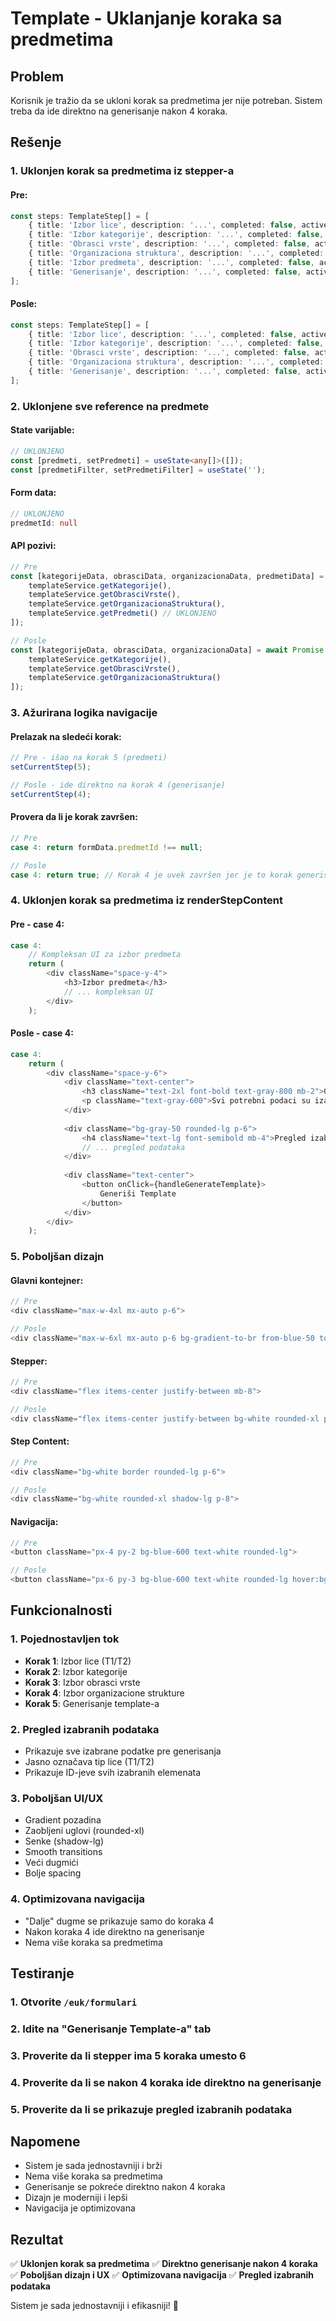 # Template - Uklanjanje koraka sa predmetima

## Problem
Korisnik je tražio da se ukloni korak sa predmetima jer nije potreban. Sistem treba da ide direktno na generisanje nakon 4 koraka.

## Rešenje

### **1. Uklonjen korak sa predmetima iz stepper-a**

#### **Pre:**
```typescript
const steps: TemplateStep[] = [
    { title: 'Izbor lice', description: '...', completed: false, active: true },
    { title: 'Izbor kategorije', description: '...', completed: false, active: false },
    { title: 'Obrasci vrste', description: '...', completed: false, active: false },
    { title: 'Organizaciona struktura', description: '...', completed: false, active: false },
    { title: 'Izbor predmeta', description: '...', completed: false, active: false }, // UKLONJENO
    { title: 'Generisanje', description: '...', completed: false, active: false }
];
```

#### **Posle:**
```typescript
const steps: TemplateStep[] = [
    { title: 'Izbor lice', description: '...', completed: false, active: true },
    { title: 'Izbor kategorije', description: '...', completed: false, active: false },
    { title: 'Obrasci vrste', description: '...', completed: false, active: false },
    { title: 'Organizaciona struktura', description: '...', completed: false, active: false },
    { title: 'Generisanje', description: '...', completed: false, active: false }
];
```

### **2. Uklonjene sve reference na predmete**

#### **State varijable:**
```typescript
// UKLONJENO
const [predmeti, setPredmeti] = useState<any[]>([]);
const [predmetiFilter, setPredmetiFilter] = useState('');
```

#### **Form data:**
```typescript
// UKLONJENO
predmetId: null
```

#### **API pozivi:**
```typescript
// Pre
const [kategorijeData, obrasciData, organizacionaData, predmetiData] = await Promise.all([
    templateService.getKategorije(),
    templateService.getObrasciVrste(),
    templateService.getOrganizacionaStruktura(),
    templateService.getPredmeti() // UKLONJENO
]);

// Posle
const [kategorijeData, obrasciData, organizacionaData] = await Promise.all([
    templateService.getKategorije(),
    templateService.getObrasciVrste(),
    templateService.getOrganizacionaStruktura()
]);
```

### **3. Ažurirana logika navigacije**

#### **Prelazak na sledeći korak:**
```typescript
// Pre - išao na korak 5 (predmeti)
setCurrentStep(5);

// Posle - ide direktno na korak 4 (generisanje)
setCurrentStep(4);
```

#### **Provera da li je korak završen:**
```typescript
// Pre
case 4: return formData.predmetId !== null;

// Posle
case 4: return true; // Korak 4 je uvek završen jer je to korak generisanja
```

### **4. Uklonjen korak sa predmetima iz renderStepContent**

#### **Pre - case 4:**
```typescript
case 4:
    // Kompleksan UI za izbor predmeta
    return (
        <div className="space-y-4">
            <h3>Izbor predmeta</h3>
            // ... kompleksan UI
        </div>
    );
```

#### **Posle - case 4:**
```typescript
case 4:
    return (
        <div className="space-y-6">
            <div className="text-center">
                <h3 className="text-2xl font-bold text-gray-800 mb-2">Generisanje Template-a</h3>
                <p className="text-gray-600">Svi potrebni podaci su izabrani...</p>
            </div>
            
            <div className="bg-gray-50 rounded-lg p-6">
                <h4 className="text-lg font-semibold mb-4">Pregled izabranih podataka:</h4>
                // ... pregled podataka
            </div>
            
            <div className="text-center">
                <button onClick={handleGenerateTemplate}>
                    Generiši Template
                </button>
            </div>
        </div>
    );
```

### **5. Poboljšan dizajn**

#### **Glavni kontejner:**
```typescript
// Pre
<div className="max-w-4xl mx-auto p-6">

// Posle
<div className="max-w-6xl mx-auto p-6 bg-gradient-to-br from-blue-50 to-indigo-100 min-h-screen">
```

#### **Stepper:**
```typescript
// Pre
<div className="flex items-center justify-between mb-8">

// Posle
<div className="flex items-center justify-between bg-white rounded-xl p-6 shadow-lg">
```

#### **Step Content:**
```typescript
// Pre
<div className="bg-white border rounded-lg p-6">

// Posle
<div className="bg-white rounded-xl shadow-lg p-8">
```

#### **Navigacija:**
```typescript
// Pre
<button className="px-4 py-2 bg-blue-600 text-white rounded-lg">

// Posle
<button className="px-6 py-3 bg-blue-600 text-white rounded-lg hover:bg-blue-700 transition-colors font-semibold">
```

## Funkcionalnosti

### **1. Pojednostavljen tok**
- **Korak 1**: Izbor lice (T1/T2)
- **Korak 2**: Izbor kategorije
- **Korak 3**: Izbor obrasci vrste
- **Korak 4**: Izbor organizacione strukture
- **Korak 5**: Generisanje template-a

### **2. Pregled izabranih podataka**
- Prikazuje sve izabrane podatke pre generisanja
- Jasno označava tip lice (T1/T2)
- Prikazuje ID-jeve svih izabranih elemenata

### **3. Poboljšan UI/UX**
- Gradient pozadina
- Zaobljeni uglovi (rounded-xl)
- Senke (shadow-lg)
- Smooth transitions
- Veći dugmići
- Bolje spacing

### **4. Optimizovana navigacija**
- "Dalje" dugme se prikazuje samo do koraka 4
- Nakon koraka 4 ide direktno na generisanje
- Nema više koraka sa predmetima

## Testiranje

### **1. Otvorite `/euk/formulari`**
### **2. Idite na "Generisanje Template-a" tab**
### **3. Proverite da li stepper ima 5 koraka umesto 6**
### **4. Proverite da li se nakon 4 koraka ide direktno na generisanje**
### **5. Proverite da li se prikazuje pregled izabranih podataka**

## Napomene

- Sistem je sada jednostavniji i brži
- Nema više koraka sa predmetima
- Generisanje se pokreće direktno nakon 4 koraka
- Dizajn je moderniji i lepši
- Navigacija je optimizovana

## Rezultat

✅ **Uklonjen korak sa predmetima**
✅ **Direktno generisanje nakon 4 koraka**
✅ **Poboljšan dizajn i UX**
✅ **Optimizovana navigacija**
✅ **Pregled izabranih podataka**

Sistem je sada jednostavniji i efikasniji! 🚀
